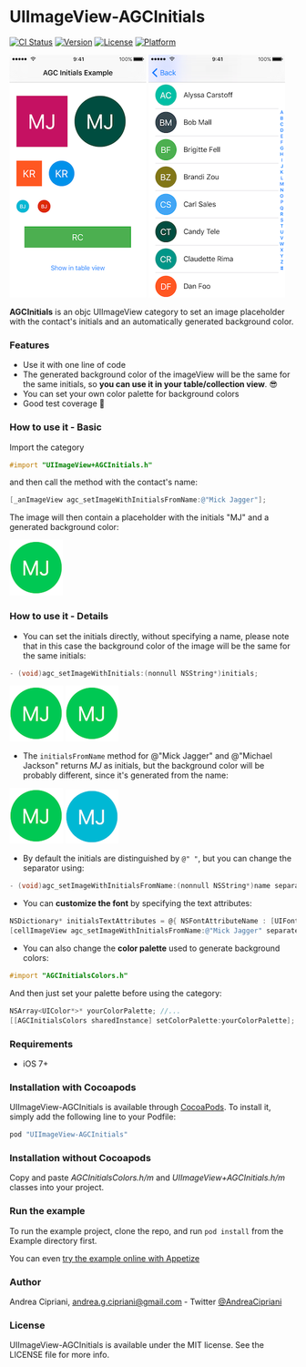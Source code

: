 # UIImageView-AGCInitials

[![CI Status](http://img.shields.io/travis/andreacipriani/UIImageView-AGCInitials.svg?style=flat)](https://travis-ci.org/andreacipriani/UIImageView-AGCInitials)
[![Version](https://img.shields.io/cocoapods/v/UIImageView-AGCInitials.svg?style=flat)](http://cocoapods.org/pods/UIImageView-AGCInitials)
[![License](https://img.shields.io/cocoapods/l/UIImageView-AGCInitials.svg?style=flat)](http://cocoapods.org/pods/UIImageView-AGCInitials)
[![Platform](https://img.shields.io/cocoapods/p/UIImageView-AGCInitials.svg?style=flat)](http://cocoapods.org/pods/UIImageView-AGCInitials)

![AGCInitials Example screenshot 1](Screenshots/agc_screen1.png)
![AGCInitials Example screenshot 2](Screenshots/agc_screen2.png)

  **AGCInitials** is an objc UIImageView category to set an image placeholder with the contact's initials and an automatically generated background color.
 
### Features

- Use it with one line of code
- The generated background color of the imageView will be the same for the same initials, so **you can use it in your table/collection view**. 😎
- You can set your own color palette for background colors
- Good test coverage 💪

### How to use it - Basic

Import the category 

```objective-c
#import "UIImageView+AGCInitials.h"
```
and then call the method with the contact's name:

```objective-c
[_anImageView agc_setImageWithInitialsFromName:@"Mick Jagger"];
```
The image will then contain a placeholder with the initials "MJ" and a generated background color:

![Mick Jagger initials example](Screenshots/MJ_green.png)

### How to use it - Details

- You can set the initials directly, without specifying a name, please note that in this case the background color of the image will be the same for the same initials:

```objective-c
- (void)agc_setImageWithInitials:(nonnull NSString*)initials;
```
![MJ initials example](Screenshots/MJ_green.png) ![MJ initials example](Screenshots/MJ_green.png)

- The `initialsFromName` method for @"Mick Jagger" and @"Michael Jackson" returns *MJ* as initials, but the background color will be probably different, since it's generated from the name:

![Mick Jagger initials example](Screenshots/MJ_green.png) ![Michael Jackson initials example](Screenshots/MJ_blue.png)

- By default the initials are distinguished by `@" "`, but you can change the separator using:

```objective-c
- (void)agc_setImageWithInitialsFromName:(nonnull NSString*)name separatedByString:(nonnull NSString*)separator;
```

- You can **customize the font** by specifying the text attributes:

```objective-c
NSDictionary* initialsTextAttributes = @{ NSFontAttributeName : [UIFont systemFontOfSize:20], NSForegroundColorAttributeName : [UIColor purpleColor] };
[cellImageView agc_setImageWithInitialsFromName:@"Mick Jagger" separatedByString:@" " withTextAttributes:initialsTextAttributes];
```

- You can also change the **color palette** used to generate background colors:

```objective-c
#import "AGCInitialsColors.h"
```

And then just set your palette before using the category:

```objective-c
NSArray<UIColor*>* yourColorPalette; //...
[[AGCInitialsColors sharedInstance] setColorPalette:yourColorPalette];
```

### Requirements

- iOS 7+

### Installation with Cocoapods

UIImageView-AGCInitials is available through [CocoaPods](http://cocoapods.org). To install
it, simply add the following line to your Podfile:

```ruby
pod "UIImageView-AGCInitials"
```

### Installation without Cocoapods

Copy and paste *AGCInitialsColors.h/m* and *UIImageView+AGCInitials.h/m* classes into your project.

### Run the example 

To run the example project, clone the repo, and run `pod install` from the Example directory first. 

You can even [try the example online with Appetize](https://appetize.io/app/xux5c10x6a3851ryz9ywddu4ng)

### Author

Andrea Cipriani, andrea.g.cipriani@gmail.com - Twitter [@AndreaCipriani](https://twitter.com/AndreaCipriani)

### License

UIImageView-AGCInitials is available under the MIT license. See the LICENSE file for more info.
